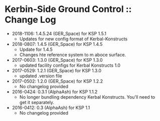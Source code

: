 # Kerbin-Side Ground Control :: Change Log

* 2018-1106: 1.4.5.24 (GER_Space) for KSP 1.5.1
	+ Updates for new config format of Kerbal-Konstructs
* 2018-0807: 1.4.5 (GER_Space) for KSP 1.4.5
	+ Update for 1.4.5
	+ Changes hte reference system to m aboce surface.
* 2017-0603: 1.3.0 (GER_Space) for KSP 1.3.0
	+ updated facility configs for Kerbal Konstructs 1.0
* 2017-0529: 1.2.1 (GER_Space) for KSP 1.3.0
	+ updated .version file
* 2017-0502: 1.2.0 (GER_Space) for KSP 1.2.2
	+ No changelog provided
* 2016-0424: 0.3.1 (AlphaAsh) for KSP 1.1.2
	+ No longer bundling dependency Kerbal Konstructs. You'll need to get it separately.
* 2016-0412: 0.3 (AlphaAsh) for KSP 1.1
	+ No changelog provided
